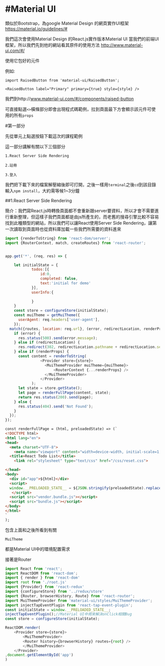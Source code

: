 
# #Material UI

類似於Bootstrap，為google Material Design 的網頁實作UI框架 https://material.io/guidelines/#


我們這次會使用Material Design 的React.js實作版本Material UI
當我們的前端UI框架，所以我們先到他的網站看其原件的使用方法
http://www.material-ui.com/#/


使用它包好的元件

例如:

```
import RaisedButton from 'material-ui/RaisedButton';

<RaisedButton label="Primary" primary={true} style={style} />
```

我們到http://www.material-ui.com/#/components/raised-button

可直接點選`<>`橫條部分即會出現程式碼範例，拉到頁面最下方會顯示該元件可使用的所有`props`

#第一部分

先從單元上點選按鈕下載這次的課程範例

這一部分講解有關以下三個部分

```
1.React Server Side Rendering

2.註冊

3.登入

```

我們把下載下來的檔案解壓縮後即可打開，之後一樣用`terminal`之後`cd`到該目錄輸入`npm install`，大約需等候1~3分鐘

##1.React Server Side Rendering

簡介：我們寫React.js時轉換頁面都不會重新跟server要資料，所以才會不需要進行重新整理，但這樣子我們頁面都是由js所產生的，而老舊的搜尋引擎比較不容易找到此種類型的網站，所以我們可以讓React使用Server Side Rendering，讓第一次讀取到頁面時也從資料庫加載一些我們所需要的資料進來


```javascript
import {renderToString} from 'react-dom/server';
import {RouterContext, match, createRoutes} from 'react-router';


app.get('*', (req, res) => {

	let initialState = {
			todos:[{
				id:0,
				completed: false,
				text:'initial for demo'
			}],
			userInfo:{
				
			}
	}
	const store = configureStore(initialState);
	const muiTheme = getMuiTheme({
	  userAgent: req.headers['user-agent'],
	});
  match({routes, location: req.url}, (error, redirectLocation, renderProps) => {
    if (error) {
      res.status(500).send(error.message);
    } else if (redirectLocation) {
      res.redirect(302, redirectLocation.pathname + redirectLocation.search);
    } else if (renderProps) {
      const content = renderToString(
				<Provider store={store}>
				  <MuiThemeProvider muiTheme={muiTheme}>
					  <RouterContext {...renderProps} />
				  </MuiThemeProvider>
				</Provider>
			);
      let state = store.getState();
      let page = renderFullPage(content, state);
      return res.status(200).send(page);
    } else {
      res.status(404).send('Not Found');
    }
  });
});
```

```html
const renderFullPage = (html, preloadedState) => (`
<!DOCTYPE html>
<html lang="en">
<head>
  <meta charset="UTF-8">
	<meta name="viewport" content="width=device-width, initial-scale=1, user-scalable=0, maximum-scale=1, minimum-scale=1">
  <title>React Todo List</title>
	<link rel="stylesheet" type="text/css" href="/css/reset.css">

</head>
<body>
  <div id="app">${html}</div>
  <script>
  window.__PRELOADED_STATE__ = ${JSON.stringify(preloadedState).replace(/</g, '\\x3c')}
   </script>
  <script src="vendor.bundle.js"></script>
  <script src="bundle.js"></script>
</body>
</html>
`
);

```


包含上面和之後所看到有關

```
MuiTheme
```

都是Material UI中的環境配置需求


接著是Router

```javascript
import React from 'react';
import ReactDOM from 'react-dom';
import { render } from 'react-dom'
import root from './root.js'
import {Provider} from 'react-redux'
import {configureStore} from '../redux/store'
import {Router, browserHistory, Route} from 'react-router';
import MuiThemeProvider from 'material-ui/styles/MuiThemeProvider';
import injectTapEventPlugin from 'react-tap-event-plugin';
const initialState = window.__PRELOADED_STATE__;
injectTapEventPlugin();//Material UI中用來解決onClick相關Bug
const store = configureStore(initialState);

ReactDOM.render(
	<Provider store={store}>
		<MuiThemeProvider>
	    <Router history={browserHistory} routes={root} />
		</MuiThemeProvider>
	</Provider>
,document.getElementById('app')
)

```